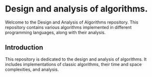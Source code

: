 
# Design and analysis of algorithms.

Welcome to the Design and Analysis of Algorithms repository. This repository contains various algorithms implemented in different programming languages, along with their analysis.


## Introduction

This repository is dedicated to the design and analysis of algorithms. It includes implementations of classic algorithms, their time and space complexities, and analysis.
